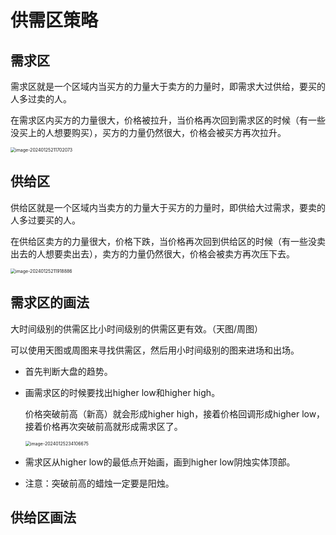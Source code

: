 # 供需区策略

## 需求区

需求区就是一个区域内当买方的力量大于卖方的力量时，即需求大过供给，要买的人多过卖的人。

在需求区内买方的力量很大，价格被拉升，当价格再次回到需求区的时候（有一些没买上的人想要购买），买方的力量仍然很大，价格会被买方再次拉升。

<img src="/Users/zhangxuan/Library/Application Support/typora-user-images/image-20240125211702073.png" alt="image-20240125211702073" style="zoom:50%;" />

## 供给区

供给区就是一个区域内当卖方的力量大于买方的力量时，即供给大过需求，要卖的人多过要买的人。

在供给区卖方的力量很大，价格下跌，当价格再次回到供给区的时候（有一些没卖出去的人想要卖出去），卖方的力量仍然很大，价格会被卖方再次压下去。

<img src="/Users/zhangxuan/Library/Application Support/typora-user-images/image-20240125211918886.png" alt="image-20240125211918886" style="zoom:50%;" />

## 需求区的画法

大时间级别的供需区比小时间级别的供需区更有效。（天图/周图）

可以使用天图或周图来寻找供需区，然后用小时间级别的图来进场和出场。

+ 首先判断大盘的趋势。

+ 画需求区的时候要找出higher low和higher high。

  价格突破前高（新高）就会形成higher high，接着价格回调形成higher low，接着价格再次突破前高就形成需求区了。

  <img src="/Users/zhangxuan/Library/Application Support/typora-user-images/image-20240125234106675.png" alt="image-20240125234106675" style="zoom:50%;" />

+ 需求区从higher low的最低点开始画，画到higher low阴烛实体顶部。
+ 注意：突破前高的蜡烛一定要是阳烛。

## 供给区画法
